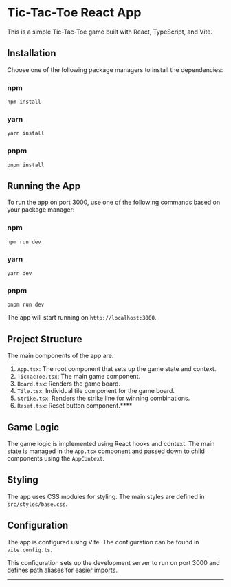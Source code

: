 # Tic-Tac-Toe React App

This is a simple Tic-Tac-Toe game built with React, TypeScript, and Vite.

## Installation

Choose one of the following package managers to install the dependencies:

### npm

`npm install`

### yarn

`yarn install`

### pnpm

`pnpm install`

## Running the App

To run the app on port 3000, use one of the following commands based on your package manager:

### npm

`npm run dev`

### yarn

`yarn dev`

### pnpm

`pnpm run dev`

The app will start running on `http://localhost:3000`.

## Project Structure

The main components of the app are:

1. `App.tsx`: The root component that sets up the game state and context.
2. `TicTacToe.tsx`: The main game component.
3. `Board.tsx`: Renders the game board.
4. `Tile.tsx`: Individual tile component for the game board.
5. `Strike.tsx`: Renders the strike line for winning combinations.
6. `Reset.tsx`: Reset button component.\*\*\*\*

## Game Logic

The game logic is implemented using React hooks and context. The main state is managed in the `App.tsx` component and passed down to child components using the `AppContext`.

## Styling

The app uses CSS modules for styling. The main styles are defined in `src/styles/base.css`.

## Configuration

The app is configured using Vite. The configuration can be found in `vite.config.ts`.

This configuration sets up the development server to run on port 3000 and defines path aliases for easier imports.

---
